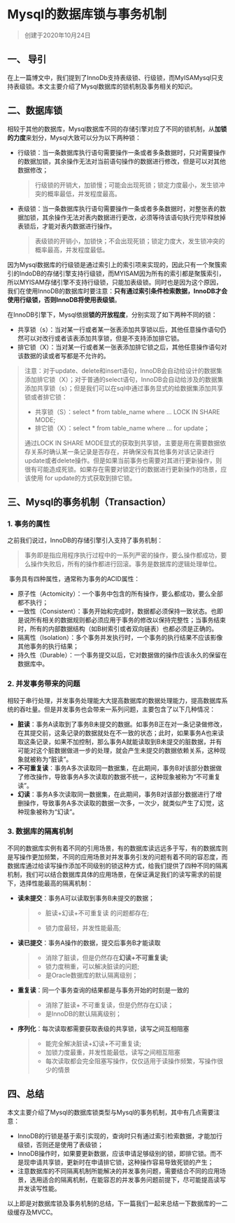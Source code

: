 # Mysql的数据库锁与事务机制

> 创建于2020年10月24日



## 一、 导引

​		在上一篇博文中，我们提到了InnoDb支持表级锁、行级锁，而MyISAMysql只支持表级锁。本文主要介绍了Mysql数据库的锁机制及事务相关的知识。





## 二、数据库锁

​		相较于其他的数据库，Mysql数据库不同的存储引擎对应了不同的锁机制，从**加锁的力度**来划分，Mysql大致可以分为以下两种锁：

* 行级锁：当一条数据库执行语句需要操作一条或者多条数据时，只对需要操作的数据加锁，其余操作无法对当前语句操作的数据进行修改，但是可以对其他数据修改；

  > 行级锁的开销大，加锁慢；可能会出现死锁；锁定力度最小，发生锁冲突的概率最低，并发程度最高。

* 表级锁：当一条数据库执行语句需要操作一条或者多条数据时，对整张表的数据加锁，其余操作无法对表内数据进行更改，必须等待该语句执行完毕释放掉表锁后，才能对表内数据进行操作。

  > 表级锁的开销小，加锁快；不会出现死锁；锁定力度大，发生锁冲突的概率最高，并发程度最低。



​		因为Mysql数据库的行级锁是通过索引上的索引项来实现的，因此只有一个聚簇索引的IndoDB的存储引擎支持行级锁，而MYISAM因为所有的索引都是聚簇索引，所以MYISAM存储引擎不支持行级锁，只能加表级锁。同时也是因为这个原因，我们在使用InnoDB的数据库时要注意：**只有通过索引条件检索数据，InnoDB才会使用行级锁，否则InnoDB将使用表级锁**。



​	在InnoDB引擎下，Mysql依据**锁的开放程度**，分别实现了如下两种不同的锁：

* 共享锁（s）：当对某一行或者某一张表添加共享锁以后，其他任意操作语句仍然可以对改行或者该表添加共享锁，但是不支持添加排它锁。
* 排它锁（X）：当对某一行或者某一张表添加排它锁之后，其他任意操作语句对该数据的读或者写都是不允许的。

> 注意：对于update、delete和insert语句，InnoDB会自动给设计的数据集添加排它锁（X）；对于普通的select语句，InnoDB会自动给涉及的数据集添加共享锁（s）；但是我们可以在sql中通过事务显式的给数据集添加共享锁或者排它锁：
>
> * 共享锁（S）：select * from table_name where ... LOCK IN SHARE MODE;
> * 排它锁（X）：select * from table_name where ... for update；
>
> 通过LOCK IN SHARE MODE显式的获取到共享锁，主要是用在需要数据依存关系时确认某一条记录是否存在，并确保没有其他事务对该记录进行update或者delete操作。但是如果当前事务也需要对其进行更新操作，则很有可能造成死锁。如果存在需要对锁定行的数据进行更新操作的场景，应该使用 for update的方式获取到排它锁。



## 三、Mysql的事务机制（**Transaction**）

### 1. 事务的属性

之前我们说过，InnoDB的存储引擎引入支持了事务机制：

> 事务即是指应用程序执行过程中的一系列严密的操作，要么操作都成功，要么操作失败后，所有的操作都进行回滚。事务是数据库的逻辑处理单位。

​	事务具有四种属性，通常称为事务的ACID属性：

* 原子性（Actomicity）：一个事务中包含的所有操作，要么都成功，要么全部都不执行；
* 一致性（Consistent）：事务开始和完成时，数据都必须保持一致状态。也即是说所有相关的数据规则都必须应用于事务的修改以保持完整性；当事务结束时，所有的内部数据结构（如B树索引或者双向链表）也都必须是正确的。
* 隔离性（Isolation）：多个事务并发执行时，一个事务的执行结果不应该影像其他事务的执行结果；
* 持久性（Durable）：一个事务提交以后，它对数据做的操作应该永久的保留在数据库中。



### 2. 并发事务带来的问题

​		相较于串行处理，并发事务处理能大大提高数据库的数据处理能力，提高数据库系统的吞吐量。但是并发事务也会带来一系列问题，主要包含了以下几种情况：

* **脏读**：事务A读取到了事务B未提交的数据。如事务B正在对一条记录做修改，在其提交前，这条记录的数据就处在不一致的状态；此时，如果事务A也来读取这条记录，如果不加控制，那么事务A就能读取到B未提交的脏数据，并有可能对这个脏数据做进一步的处理，就会产生未提交的数据依赖关系，这种现象就被称为“脏读”。
* **不可重复读**：事务A多次读取同一数据集，在此期间，事务B对该部分数据做了修改操作，导致事务A多次读取的数据不统一，这种现象被称为“不可重复读”。
* **幻读**：事务A多次读取同一数据集，在此期间，事务B对该部分数据进行了增删操作，导致事务A多次读取的数据一次多，一次少，就类似产生了幻觉，这种现象被称为“幻读”。



### 3. 数据库的隔离机制

​		不同的数据库实例有着不同的引用场景，有的数据库读远远多于写，有的数据库则是写操作更加频繁，不同的应用场景对并发事务引发的问题有着不同的容忍度，而数据库通过给读写操作添加不同级别的锁这种方式，给我们提供了四种不同的隔离机制，我们可以结合数据库具体的应用场景，在保证满足我们的读写需求的前提下，选择性能最高的隔离机制：

* **读未提交**：事务A可以读取到事务B未提交的数据；

  > * 脏读+幻读+不可重复读 的问题都存在;
  >
  > * 锁力度最轻，并发性能最高;

* **读已提交**：事务A操作的数据，提交后事务B才能读取

  > * 消除了脏读，但是仍然存在**幻读+不可重复读;**
  > * 锁力度稍重，可以解决脏读的问题;
  > * 是Oracle数据库的默认隔离级别；

* **重复读**：同一个事务查询的结果都是与事务开始的时刻是一致的

  > * 消除了脏读+ 不可重复读，但是仍然存在幻读；
  > * 是InnoDB的默认隔离级别；

* **序列化**：每次读取都需要获取表级的共享锁，读写之间互相阻塞

  > * 能完全解决脏读+幻读+不可重复读;
  > * 加锁力度最重，并发性能最低，读写之间相互阻塞
  > * 每次读取都会完全阻塞写操作，仅仅适用于读操作频繁，写操作很少的情景



## 四、总结

​		本文主要介绍了Mysql的数据库锁类型与Mysql的事务机制，其中有几点需要注意：

* InnoDB的行锁是基于索引实现的，查询时只有通过索引检索数据，才能加行级锁，否则还是使用了表级锁；
* InnoDB操作时，如果要更新数据，应该申请足够级别的锁，即排它锁。而不是现申请共享锁，更新时在申请排它锁，这种操作容易导致死锁的产生；
* 注意数据库的不同隔离机制所能解决的并发事务问题，需要结合不同的应用场景，选用适合的隔离机制，在能容忍的并发事务问题前提下，尽可能提高读写并发读写性能。



​		以上即是对数据库锁及事务机制的总结，下一篇我们一起来总结一下数据库的一二级缓存及MVCC。